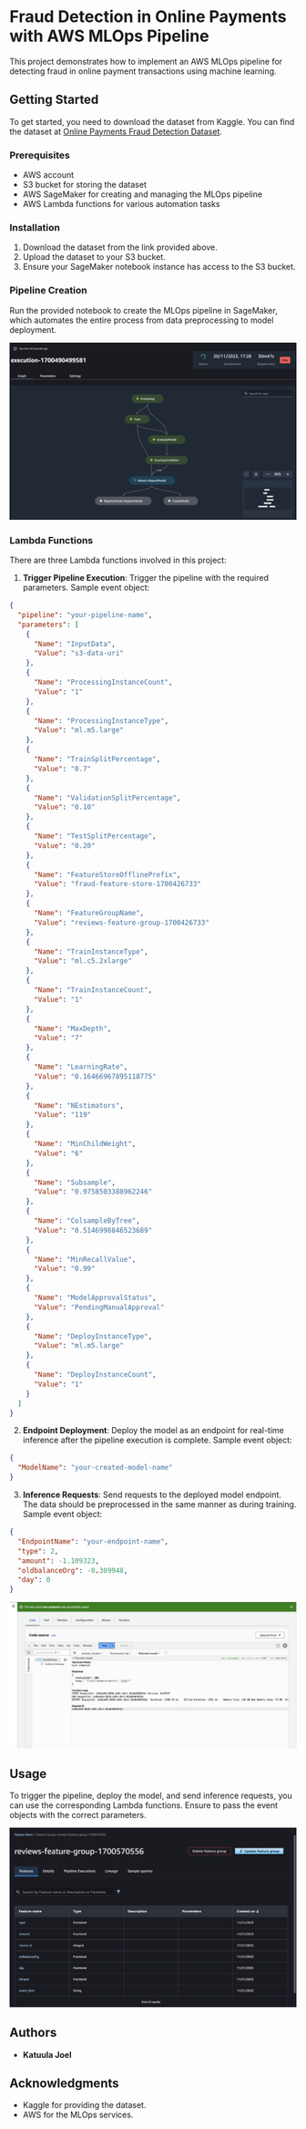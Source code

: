 # Fraud Detection in Online Payments with AWS MLOps Pipeline

This project demonstrates how to implement an AWS MLOps pipeline for detecting fraud in online payment transactions using machine learning.

## Getting Started

To get started, you need to download the dataset from Kaggle. You can find the dataset at [Online Payments Fraud Detection Dataset](https://www.kaggle.com/datasets/rupakroy/online-payments-fraud-detection-dataset).

### Prerequisites

- AWS account
- S3 bucket for storing the dataset
- AWS SageMaker for creating and managing the MLOps pipeline
- AWS Lambda functions for various automation tasks

### Installation

1. Download the dataset from the link provided above.
2. Upload the dataset to your S3 bucket.
3. Ensure your SageMaker notebook instance has access to the S3 bucket.

### Pipeline Creation

Run the provided notebook to create the MLOps pipeline in SageMaker, which automates the entire process from data preprocessing to model deployment.

![MLOps Pipeline](screenshots/pipeline-execution.png)

### Lambda Functions

There are three Lambda functions involved in this project:

1. **Trigger Pipeline Execution**: Trigger the pipeline with the required parameters. Sample event object:

```json
{
  "pipeline": "your-pipeline-name",
  "parameters": [
    {
      "Name": "InputData",
      "Value": "s3-data-uri"
    },
    {
      "Name": "ProcessingInstanceCount",
      "Value": "1"
    },
    {
      "Name": "ProcessingInstanceType",
      "Value": "ml.m5.large"
    },
    {
      "Name": "TrainSplitPercentage",
      "Value": "0.7"
    },
    {
      "Name": "ValidationSplitPercentage",
      "Value": "0.10"
    },
    {
      "Name": "TestSplitPercentage",
      "Value": "0.20"
    },
    {
      "Name": "FeatureStoreOfflinePrefix",
      "Value": "fraud-feature-store-1700426733"
    },
    {
      "Name": "FeatureGroupName",
      "Value": "reviews-feature-group-1700426733"
    },
    {
      "Name": "TrainInstanceType",
      "Value": "ml.c5.2xlarge"
    },
    {
      "Name": "TrainInstanceCount",
      "Value": "1"
    },
    {
      "Name": "MaxDepth",
      "Value": "7"
    },
    {
      "Name": "LearningRate",
      "Value": "0.16466967895118775"
    },
    {
      "Name": "NEstimators",
      "Value": "119"
    },
    {
      "Name": "MinChildWeight",
      "Value": "6"
    },
    {
      "Name": "Subsample",
      "Value": "0.9758503388962246"
    },
    {
      "Name": "ColsampleByTree",
      "Value": "0.5146998846523689"
    },
    {
      "Name": "MinRecallValue",
      "Value": "0.99"
    },
    {
      "Name": "ModelApprovalStatus",
      "Value": "PendingManualApproval"
    },
    {
      "Name": "DeployInstanceType",
      "Value": "ml.m5.large"
    },
    {
      "Name": "DeployInstanceCount",
      "Value": "1"
    }
  ]
}
```

2. **Endpoint Deployment**: Deploy the model as an endpoint for real-time inference after the pipeline execution is complete. Sample event object:

```json
{
  "ModelName": "your-created-model-name"
}
```

3. **Inference Requests**: Send requests to the deployed model endpoint. The data should be preprocessed in the same manner as during training. Sample event object:

```json
{
  "EndpointName": "your-endpoint-name",
  "type": 2,
  "amount": -1.109323,
  "oldbalanceOrg": -0.309948,
  "day": 0
}
```
![Lambda inference](screenshots/lambda-inference.png)

## Usage

To trigger the pipeline, deploy the model, and send inference requests, you can use the corresponding Lambda functions. Ensure to pass the event objects with the correct parameters.

![Feature store](screenshots/feature-stores.png)

## Authors

* **Katuula Joel**

## Acknowledgments

* Kaggle for providing the dataset.
* AWS for the MLOps services.
